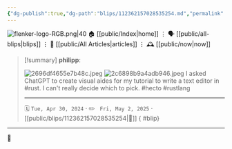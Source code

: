 ```yaml
---
{"dg-publish":true,"dg-path":"blips/112362157028535254.md","permalink":"/blips/112362157028535254/","title":"philipp on mastodon @ 2024-04-30"}
---
```



<div class="transclusion internal-embed is-loaded"><div class="markdown-embed">




![flenker-logo-RGB.png|40](/img/user/attachments/flenker-logo-RGB.png)
🏠 [[public/Index\|home]]  ⋮ 🗣️ [[public/all-blips\|blips]] ⋮  📝 [[public/All Articles\|articles]]  ⋮ 🕰️ [[public/now\|now]]


</div></div>


> [!summary] **philipp**:
>
> ![2696df4655e7b48c.jpeg](/img/user/attachments/2696df4655e7b48c.jpeg)
> ![2c6898b9a4adb946.jpeg](/img/user/attachments/2c6898b9a4adb946.jpeg)
> I asked ChatGPT to create visual aides for my tutorial to write a text editor in #rust. I can't really decide which to pick. #hecto #rustlang
> - - -
>
> 🗓️ <code>Tue, Apr 30, 2024</code>  · ✏️ <code> Fri, May 2, 2025</code>  · [[public/blips/112362157028535254\|🔗]]
{ #blip}


- - -

 👾
